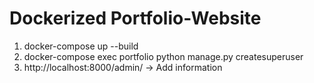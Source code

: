 # Dockerized Portfolio-Website

1. docker-compose up --build
2. docker-compose exec portfolio python manage.py createsuperuser
3. http://localhost:8000/admin/ -> Add information